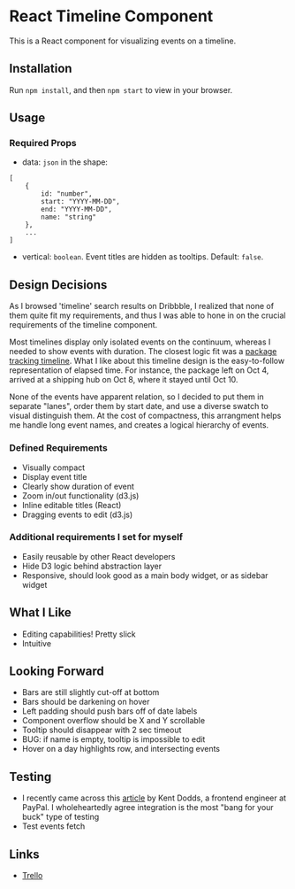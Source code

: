 # React Timeline Component

This is a React component for visualizing events on a timeline. 

## Installation
Run `npm install`, and then `npm start` to view in your browser. 

## Usage

### Required Props

* data: ```json``` in the shape:

```
[
	{
		id: "number",
		start: "YYYY-MM-DD",
		end: "YYYY-MM-DD",
		name: "string"
	},
	...
]
```

* vertical: `boolean`. Event titles are hidden as tooltips. Default: `false`.


## Design Decisions

As I browsed 'timeline' search results on Dribbble, I realized that none of them quite fit my requirements, and thus I was able to hone in on the crucial requirements of the timeline component. 

Most timelines display only isolated events on the continuum, whereas I needed to show events with duration. The closest logic fit was a [package tracking timeline](https://cdn.dribbble.com/users/187214/screenshots/5288770/myh-messages_4x.png). What I like about this timeline design is the easy-to-follow representation of elapsed time. For instance, the package left on Oct 4, arrived at a shipping hub on Oct 8, where it stayed until Oct 10. 

None of the events have apparent relation, so I decided to put them in separate "lanes", order them by start date, and use a diverse swatch to visual distinguish them. At the cost of compactness, this arrangment helps me handle long event names, and creates a logical hierarchy of events.

### Defined Requirements

* Visually compact
* Display event title
* Clearly show duration of event
* Zoom in/out functionality (d3.js)
* Inline editable titles (React)
* Dragging events to edit (d3.js)


### Additional requirements I set for myself

* Easily reusable by other React developers
* Hide D3 logic behind abstraction layer
* Responsive, should look good as a main body widget, or as sidebar widget

## What I Like

* Editing capabilities! Pretty slick
* Intuitive

## Looking Forward

* Bars are still slightly cut-off at bottom
* Bars should be darkening on hover
* Left padding should push bars off of date labels
* Component overflow should be X and Y scrollable
* Tooltip should disappear with 2 sec timeout
* BUG: if name is empty, tooltip is impossible to edit
* Hover on a day highlights row, and intersecting events

## Testing

* I recently came across this [article](https://blog.kentcdodds.com/write-tests-not-too-many-mostly-integration-5e8c7fff591c) by Kent Dodds, a frontend engineer at PayPal. I wholeheartedly agree integration is the most "bang for your buck" type of testing 
* Test events fetch

## Links

* [Trello](https://trello.com/b/Lmpu9AS6/react-timeline)